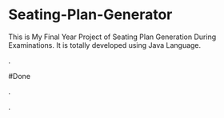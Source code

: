 # Seating-Plan-Generator

This is My Final Year Project of Seating Plan Generation During Examinations. It is totally developed using Java Language.

















































































































































































































.





















































#Done










































































































.




































































































































































































































































































































































































































































































.








































